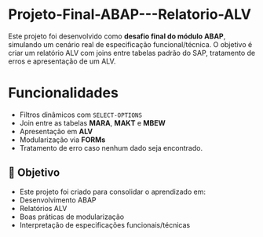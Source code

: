 # Projeto-Final-ABAP---Relatorio-ALV
Este projeto foi desenvolvido como **desafio final do módulo ABAP**, simulando um cenário real de especificação funcional/técnica.
O objetivo é criar um relatório ALV com joins entre tabelas padrão do SAP, tratamento de erros e apresentação de um ALV.
# Funcionalidades
- Filtros dinâmicos com `SELECT-OPTIONS`
- Join entre as tabelas **MARA**, **MAKT** e **MBEW**
- Apresentação em **ALV**
- Modularização via **FORMs**
- Tratamento de erro caso nenhum dado seja encontrado.

## 📌 Objetivo
- Este projeto foi criado para consolidar o aprendizado em:
- Desenvolvimento ABAP
- Relatórios ALV
- Boas práticas de modularização
- Interpretação de especificações funcionais/técnicas
